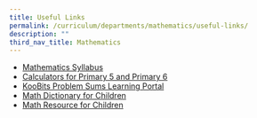 ```yaml
---
title: Useful Links
permalink: /curriculum/departments/mathematics/useful-links/
description: ""
third_nav_title: Mathematics
---
```



<ul>
<li><a href="https://www.moe.gov.sg/docs/default-source/document/education/syllabuses/sciences/files/mathematics_syllabus_primary_1_to_6.pdf" target="_blank" rel="noopener">Mathematics Syllabus</a></li>
<li><a href="https://www.seab.gov.sg/home/examinations/approved-calculators" target="_blank" rel="noopener">Calculators for Primary 5 and Primary 6</a></li>
<li><a href="https://problemsums.koobits.com/" target="_blank" rel="noopener">KooBits Problem Sums Learning Portal</a>&nbsp;</li>
<li><a href="http://www.amathsdictionaryforkids.com/dictionary.html" target="_blank" rel="noopener">Math Dictionary for Children</a></li>
<li><a href="http://www.mathwords.com/" target="_blank" rel="noopener">Math Resource for Children</a></li>
</ul>